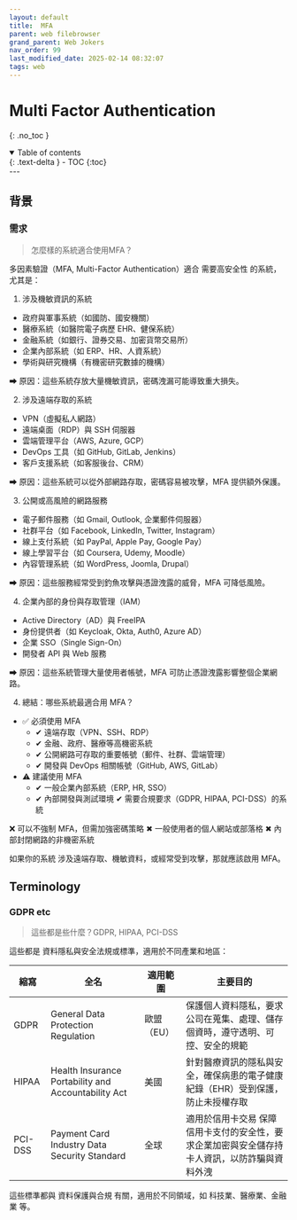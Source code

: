 ```yaml
---
layout: default
title:  MFA
parent: web filebrowser
grand_parent: Web Jokers
nav_order: 99
last_modified_date: 2025-02-14 08:32:07
tags: web
---
```


#  Multi Factor Authentication 
{: .no_toc }

<details open markdown="block">
  <summary>
    Table of contents
  </summary>
  {: .text-delta }
- TOC
{:toc}
</details>
---

## 背景

### 需求

> 怎麼樣的系統適合使用MFA？

多因素驗證（MFA, Multi-Factor Authentication）適合 需要高安全性 的系統，尤其是：

1. 涉及機敏資訊的系統

- 政府與軍事系統（如國防、國安機關）
- 醫療系統（如醫院電子病歷 EHR、健保系統）
- 金融系統（如銀行、證券交易、加密貨幣交易所）
- 企業內部系統（如 ERP、HR、人資系統）
- 學術與研究機構（有機密研究數據的機構）

➡ 原因：這些系統存放大量機敏資訊，密碼洩漏可能導致重大損失。

2. 涉及遠端存取的系統

- VPN（虛擬私人網路）
- 遠端桌面（RDP）與 SSH 伺服器
- 雲端管理平台（AWS, Azure, GCP）
- DevOps 工具（如 GitHub, GitLab, Jenkins）
- 客戶支援系統（如客服後台、CRM）

➡ 原因：這些系統可以從外部網路存取，密碼容易被攻擊，MFA 提供額外保護。

3. 公開或高風險的網路服務

- 電子郵件服務（如 Gmail, Outlook, 企業郵件伺服器）
- 社群平台（如 Facebook, LinkedIn, Twitter, Instagram）
- 線上支付系統（如 PayPal, Apple Pay, Google Pay）
- 線上學習平台（如 Coursera, Udemy, Moodle）
- 內容管理系統（如 WordPress, Joomla, Drupal）

➡ 原因：這些服務經常受到釣魚攻擊與憑證洩露的威脅，MFA 可降低風險。

4. 企業內部的身份與存取管理（IAM）

- Active Directory（AD）與 FreeIPA
- 身份提供者（如 Keycloak, Okta, Auth0, Azure AD）
- 企業 SSO（Single Sign-On）
- 開發者 API 與 Web 服務

➡ 原因：這些系統管理大量使用者帳號，MFA 可防止憑證洩露影響整個企業網路。

4. 總結：哪些系統最適合用 MFA？

- ✅ 必須使用 MFA
  - ✔ 遠端存取（VPN、SSH、RDP）
  - ✔ 金融、政府、醫療等高機密系統
  - ✔ 公開網路可存取的重要帳號（郵件、社群、雲端管理）
  - ✔ 開發與 DevOps 相關帳號（GitHub, AWS, GitLab）
- ⚠ 建議使用 MFA
  - ✔ 一般企業內部系統（ERP, HR, SSO）
  - ✔ 內部開發與測試環境
✔ 需要合規要求（GDPR, HIPAA, PCI-DSS）的系統

❌ 可以不強制 MFA，但需加強密碼策略
✖ 一般使用者的個人網站或部落格
✖ 內部封閉網路的非機密系統

如果你的系統 涉及遠端存取、機敏資料，或經常受到攻擊，那就應該啟用 MFA。

## Terminology

### GDPR etc 

> 這些都是些什麼？GDPR, HIPAA, PCI-DSS

這些都是 資料隱私與安全法規或標準，適用於不同產業和地區：

縮寫|全名|適用範圍|主要目的
-|-|-|-
GDPR	|General Data Protection Regulation|歐盟（EU）|保護個人資料隱私，要求公司在蒐集、處理、儲存個資時，遵守透明、可控、安全的規範
HIPAA|Health Insurance Portability and Accountability Act|美國|針對醫療資訊的隱私與安全，確保病患的電子健康紀錄（EHR）受到保護，防止未授權存取
PCI-DSS|Payment Card Industry Data Security Standard|全球|適用於信用卡交易	保障信用卡支付的安全性，要求企業加密與安全儲存持卡人資訊，以防詐騙與資料外洩

這些標準都與 資料保護與合規 有關，適用於不同領域，如 科技業、醫療業、金融業 等。
